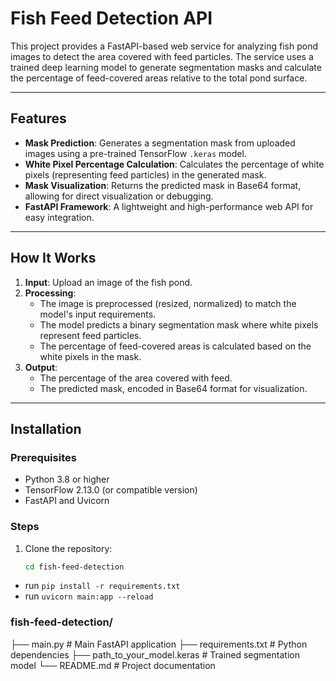 # Fish Feed Detection API

This project provides a FastAPI-based web service for analyzing fish pond images to detect the area covered with feed particles. The service uses a trained deep learning model to generate segmentation masks and calculate the percentage of feed-covered areas relative to the total pond surface.

---

## Features
- **Mask Prediction**: Generates a segmentation mask from uploaded images using a pre-trained TensorFlow `.keras` model.
- **White Pixel Percentage Calculation**: Calculates the percentage of white pixels (representing feed particles) in the generated mask.
- **Mask Visualization**: Returns the predicted mask in Base64 format, allowing for direct visualization or debugging.
- **FastAPI Framework**: A lightweight and high-performance web API for easy integration.

---

## How It Works
1. **Input**: Upload an image of the fish pond.
2. **Processing**:
   - The image is preprocessed (resized, normalized) to match the model's input requirements.
   - The model predicts a binary segmentation mask where white pixels represent feed particles.
   - The percentage of feed-covered areas is calculated based on the white pixels in the mask.
3. **Output**:
   - The percentage of the area covered with feed.
   - The predicted mask, encoded in Base64 format for visualization.

---


## Installation

### Prerequisites
- Python 3.8 or higher
- TensorFlow 2.13.0 (or compatible version)
- FastAPI and Uvicorn

### Steps
1. Clone the repository:
   ```bash
   cd fish-feed-detection

- run `pip install -r requirements.txt`
- run `uvicorn main:app --reload`


### fish-feed-detection/
├── main.py                # Main FastAPI application
├── requirements.txt       # Python dependencies
├── path_to_your_model.keras # Trained segmentation model
└── README.md              # Project documentation
